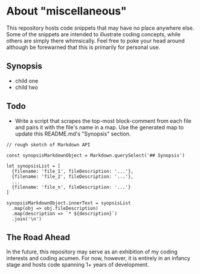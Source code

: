 # About "miscellaneous"
This repository hosts code snippets that may have no place anywhere else. Some of the snippets are intended to illustrate coding concepts, while others are simply there whimsically. Feel free to poke your head around although be forewarned that this is primarily for personal use.

## Synopsis
* child one
* child two

## Todo
* Write a script that scrapes the top-most block-comment from each file and pairs it with the file's name in a map. Use the generated map to update this README.md's "Synopsis" section.

```
// rough sketch of Markdown API

const synopsisMarkdownObject = Markdown.querySelect('## Synopsis')

let synopsisList = [
  {filename: 'file_1', fileDescription: '...'},
  {filename: 'file_2', fileDescription: '...'},
  ...
  {filename: 'file_n', fileDescription: '...'}
]

synopsisMarkdownObject.innerText = syopsisList
  .map(obj => obj.fileDescription)
  .map(description => `* ${description}`)
  .join('\n')
```

## The Road Ahead
In the future, this repository may serve as an exhibition of my coding interests and coding acumen. For now, however, it is entirely in an infancy stage and hosts code spanning 1+ years of development.
